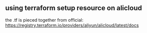 ## using terraform setup resource on alicloud

the .tf is pieced together from official: https://registry.terraform.io/providers/aliyun/alicloud/latest/docs

